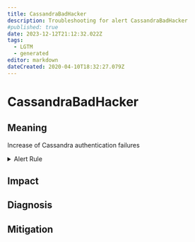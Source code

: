 ```yaml
---
title: CassandraBadHacker
description: Troubleshooting for alert CassandraBadHacker
#published: true
date: 2023-12-12T21:12:32.022Z
tags: 
  - LGTM
  - generated
editor: markdown
dateCreated: 2020-04-10T18:32:27.079Z
---
```


# CassandraBadHacker

## Meaning
[//]: # "Short paragraph that explains what the alert means"
Increase of Cassandra authentication failures

<details>
  <summary>Alert Rule</summary>

{{% rule "cassandra/criteo-cassandra-exporter.yml" "CassandraBadHacker" %}}

<!-- Rule when generated

```yaml
alert: CassandraBadHacker
expr: rate(cassandra_stats{name="org:apache:cassandra:metrics:client:authfailure:count"}[1m]) > 5
for: 2m
labels:
    severity: warning
annotations:
    summary: Cassandra bad hacker (instance {{ $labels.instance }})
    description: |-
        Increase of Cassandra authentication failures
          VALUE = {{ $value }}
          LABELS = {{ $labels }}
    runbook: https://github.com/srerun/prometheus-alerts/blob/main/content/runbooks/criteo-cassandra-exporter/CassandraBadHacker.md

```

-->

</details>


## Impact
[//]: # "What could / will happen if the alert is not addressed"



## Diagnosis
[//]: # "Steps to take to identify the cause of the problem"



## Mitigation
[//]: # "The steps necessary to resolve the alert"
